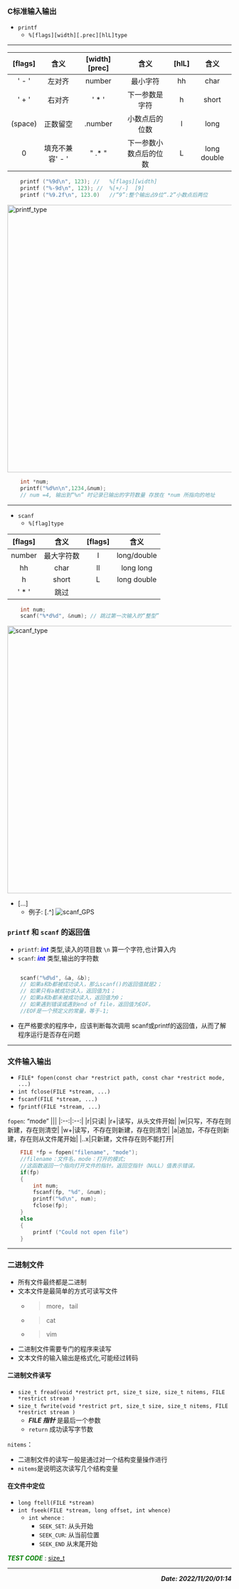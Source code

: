 ### C标准输入输出
+ `printf`
    + `%[flags][width][.prec][hlL]type`
  
---

|[flags]|含义|[width][prec]|含义|[hlL]|含义|
|:--:|:--:|:--:|:--:|:--:|:--:|  
|' - '|左对齐|number|最小字符|hh|char|
|' + '|右对齐|' * '|下一参数是字符|h|short|
|(space)|正数留空|.number|小数点后的位数|l|long|
|0|填充不兼容' - '|" .* "|下一参数小数点后的位数|L|long double|

```c    
    printf ("%9d\n", 123); //   %[flags][width]
    printf ("%-9d\n", 123); //  %[+/-]  [9]
    printf ("%9.2f\n", 123.0)   //“9”:整个输出占9位“.2”小数点后两位
```

<div align =left>
    <img src="https://cdn.jsdelivr.net/gh/Mayday646/Kinco_Devel_Blog/Default_Picture_Dir/printf_type.png" alt="printf_type" width="600"/>
</div>

```c
    int *num;
    printf("%d%n\n",1234,&num); 
    // num =4, 输出到“%n” 时记录已输出的字符数量 存放在 *num 所指向的地址
```

---

+ `scanf`
  + `%[flag]type`

|[flags]|含义|[flags]|含义|
|:--:|:--:|:--:|:--:| 
|number|最大字符数|l|long/double|
|hh|char|ll|long long|
|h|short|L|long double|
|' * '|跳过|

```c
    int num;
    scanf("%*d%d", &num); // 跳过第一次输入的“整型”
```
<div align =left>
    <img src="https://gcore.jsdelivr.net/gh/Mayday646/Kinco_Devel_Blog/Default_Picture_Dir/scanf_type.jpg" alt="scanf_type" width="600"/>
</div>

+ [...]
    + 例子: [.^]
    ![scanf_GPS](https://gcore.jsdelivr.net/gh/Mayday646/Kinco_Devel_Blog/Default_Picture_Dir/scanf_GPS.jpg)
   <!--![scanf_GPS](https://cdn.jsdelivr.net/gh/Mayday646/Kinco_Devel_Blog/Default_Picture_Dir/scanf_GPS.jpg) -->
   <!--gcore.jsdelivr.net-->

### `printf` 和 `scanf` 的返回值
+  `printf`: ***<font color =blue>int</font>*** 类型,读入的项目数 `\n`  算一个字符,也计算入内 
+  `scanf`: ***<font color =blue>int</font>*** 类型,输出的字符数
```c

    scanf("%d%d", &a, &b);
    // 如果a和b都被成功读入，那么scanf()的返回值就是2；
    // 如果只有a被成功读入，返回值为1；
    // 如果a和b都未被成功读入，返回值为0；
    // 如果遇到错误或遇到end of file，返回值为EOF。
    //EOF是一个预定义的常量，等于-1;
```
+  在严格要求的程序中，应该判断每次调用 scanf或printf的返回值，从而了解程序运行是否存在问题

---

### 文件输入输出
+ `FILE* fopen(const char *restrict path, const char *restrict mode, ...)`
+ `int fclose(FILE *stream, ...)`
+ `fscanf(FILE *stream, ...)`
+ `fprintf(FILE *stream, ...)`

`fopen`: “mode”
|||
|:--:|:--:|
|r|只读|
|r+|读写，从头文件开始|
|w|只写，不存在则新建，存在则清空|
|w+|读写，不存在则新建，存在则清空|
|a|追加，不存在则新建，存在则从文件尾开始|
|..x|只新建，文件存在则不能打开|

```c
    FILE *fp = fopen("filename", "mode");
    //filename：文件名，mode：打开的模式;
    //这函数返回一个指向打开文件的指针。返回空指针（NULL）值表示错误。
    if(fp)
    {
        int num;
        fscanf(fp, "%d", &num);
        printf("%d\n", num);
        fclose(fp);
    }
    else
    {
        printf ("Could not open file")
    }
```

---

### 二进制文件

+ 所有文件最终都是二进制
+ 文本文件是最简单的方式可读写文件
  + >more， tail
  + >cat
  + >vim  
+ 二进制文件需要专门的程序来读写
+ 文本文件的输入输出是格式化,可能经过转码
  

#### 二进制文件读写

+ `size_t fread(void *restrict prt, size_t size, size_t nitems, FILE *restrict stream )`
+ `size_t fwrite(void *restrict prt, size_t size, size_t nitems, FILE *restrict stream )`
    + ***FILE 指针*** 是最后一个参数
    + `return` 成功读写字节数
  
`nitems`：
+ 二进制文件的读写一般是通过对一个结构变量操作进行
+ `nitems`是说明这次读写几个结构变量

#### 在文件中定位
+ `long ftell(FILE *stream)`
+ `int fseek(FILE *stream, long offset, int whence)`
    + `int whence` : 
        + `SEEK_SET`:   从头开始
        + `SEEK_CUR`:   从当前位置
        + `SEEK_END`    从末尾开始


 ***<font color =green> TEST CODE</font>*** : [<u>size_t</u>](https://github.com/Mayday646/Kinco_Devel_Blog/tree/main/C_CODE/size_t)

---

***<div align =right>Date: 2022/11/20/01:14</div>***

<!-- 

- ![#f03c15](https://via.placeholder.com/15/f03c15/000000?text=+) `#f03c15`
- ![#c5f015](https://via.placeholder.com/15/c5f015/000000?text=+) `#c5f015`
- ![#1589F0](https://via.placeholder.com/15/1520F0/000000?text=+) `#1589F0`
  
- [x] #739
- [ ] https://github.com/octo-org/octo-repo/issues/740
- [ ] Add delight to the experience when all tasks are complete :tada:
  
```diff
- text in red
+ text in green![Uploading 2020110214465175.png… 
! text in orange
# text in gray
```

-->

 